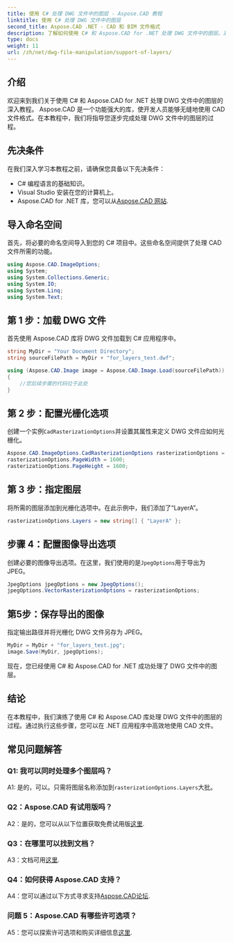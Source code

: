```yaml
---
title: 使用 C# 处理 DWG 文件中的图层 - Aspose.CAD 教程
linktitle: 使用 C# 处理 DWG 文件中的图层
second_title: Aspose.CAD .NET - CAD 和 BIM 文件格式
description: 了解如何使用 C# 和 Aspose.CAD for .NET 处理 DWG 文件中的图层。高效 CAD 文件操作的分步指南。
type: docs
weight: 11
url: /zh/net/dwg-file-manipulation/support-of-layers/
---
```

## 介绍

欢迎来到我们关于使用 C# 和 Aspose.CAD for .NET 处理 DWG 文件中的图层的深入教程。 Aspose.CAD 是一个功能强大的库，使开发人员能够无缝地使用 CAD 文件格式。在本教程中，我们将指导您逐步完成处理 DWG 文件中的图层的过程。

## 先决条件

在我们深入学习本教程之前，请确保您具备以下先决条件：

- C# 编程语言的基础知识。
- Visual Studio 安装在您的计算机上。
-  Aspose.CAD for .NET 库，您可以从[Aspose.CAD 网站](https://releases.aspose.com/cad/net/).

## 导入命名空间

首先，将必要的命名空间导入到您的 C# 项目中。这些命名空间提供了处理 CAD 文件所需的功能。

```csharp
using Aspose.CAD.ImageOptions;
using System;
using System.Collections.Generic;
using System.IO;
using System.Linq;
using System.Text;
```

## 第 1 步：加载 DWG 文件

首先使用 Aspose.CAD 库将 DWG 文件加载到 C# 应用程序中。

```csharp
string MyDir = "Your Document Directory";
string sourceFilePath = MyDir + "for_layers_test.dwf";

using (Aspose.CAD.Image image = Aspose.CAD.Image.Load(sourceFilePath))
{
    //您后续步骤的代码位于此处
}
```

## 第 2 步：配置光栅化选项

创建一个实例`CadRasterizationOptions`并设置其属性来定义 DWG 文件应如何光栅化。

```csharp
Aspose.CAD.ImageOptions.CadRasterizationOptions rasterizationOptions = new Aspose.CAD.ImageOptions.CadRasterizationOptions();
rasterizationOptions.PageWidth = 1600;
rasterizationOptions.PageHeight = 1600;
```

## 第 3 步：指定图层

将所需的图层添加到光栅化选项中。在此示例中，我们添加了“LayerA”。

```csharp
rasterizationOptions.Layers = new string[] { "LayerA" };
```

## 步骤 4：配置图像导出选项

创建必要的图像导出选项。在这里，我们使用的是`JpegOptions`用于导出为 JPEG。

```csharp
JpegOptions jpegOptions = new JpegOptions();
jpegOptions.VectorRasterizationOptions = rasterizationOptions;
```

## 第5步：保存导出的图像

指定输出路径并将光栅化 DWG 文件另存为 JPEG。

```csharp
MyDir = MyDir + "for_layers_test.jpg";
image.Save(MyDir, jpegOptions);
```

现在，您已经使用 C# 和 Aspose.CAD for .NET 成功处理了 DWG 文件中的图层。

## 结论

在本教程中，我们演练了使用 C# 和 Aspose.CAD 库处理 DWG 文件中的图层的过程。通过执行这些步骤，您可以在 .NET 应用程序中高效地使用 CAD 文件。

## 常见问题解答

### Q1: 我可以同时处理多个图层吗？

 A1: 是的，可以。只需将图层名称添加到`rasterizationOptions.Layers`大批。

### Q2：Aspose.CAD 有试用版吗？

 A2：是的，您可以从以下位置获取免费试用版[这里](https://releases.aspose.com/).

### Q3：在哪里可以找到文档？

 A3：文档可用[这里](https://reference.aspose.com/cad/net/).

### Q4：如何获得 Aspose.CAD 支持？

 A4：您可以通过以下方式寻求支持[Aspose.CAD论坛](https://forum.aspose.com/c/cad/19).

### 问题 5：Aspose.CAD 有哪些许可选项？

 A5：您可以探索许可选项和购买详细信息[这里](https://purchase.aspose.com/buy).